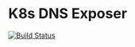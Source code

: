 # K8s DNS Exposer

[![Build Status](https://travis-ci.com/DataDog/k8s-dns-exposer.svg?token=MPXGVN6KUpnwySmV7DwC&branch=master)](https://travis-ci.com/DataDog/k8s-dns-exposer)